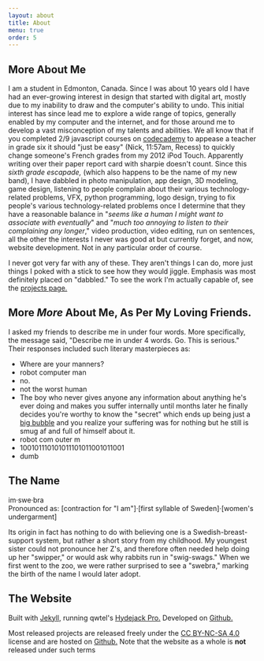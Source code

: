 ```yaml
---
layout: about
title: About
menu: true
order: 5
---
```


## More About Me
I am a student in Edmonton, Canada. Since I was about 10 years old I have had an ever-growing interest in design that started with digital art, mostly due to my inability to draw and the computer's ability to undo. This initial interest has since lead me to explore a wide range of topics, generally enabled by my computer and the internet, and for those around me to develop a vast misconception of my talents and abilities. We all know that if you completed 2/9 javascript courses on [codecademy](https://www.codecademy.com) to appease a teacher in grade six it should "just be easy" (Nick, 11:57am, Recess) to quickly change someone's French grades from my 2012 iPod Touch. Apparently writing over their paper report card with sharpie doesn't count. Since this *sixth grade escapade,* (which also happens to be the name of my new band), I have dabbled in photo manipulation, app design, 3D modeling, game design, listening to people complain about their various technology-related problems, VFX, python programming, logo design, trying to fix people's various technology-related problems once I determine that they have a reasonable balance in "*seems like a human I might want to associate with eventually*" and "*much too annoying to listen to their complaining any longer*," video production, video editing, run on sentences, all the other the interests I never was good at but currently forget, and now, website development. Not in any particular order of course.

I never got very far with any of these. They aren't things I can do, more just things I poked with a stick to see how they would jiggle. Emphasis was most definitely placed on "dabbled." To see the work I'm actually capable of, see the [projects page.](/projects/)

## More *More* About Me, As Per My Loving Friends.
I asked my friends to describe me in under four words. More specifically, the message said, "Describe me in under 4 words. Go. This is serious." Their responses included such literary masterpieces as:

* Where are your manners?
* robot computer man
* no.
* not the worst human
* The boy who never gives anyone any information about anything he's ever doing and makes you suffer internally until months later he finally decides you're worthy to know the "secret" which ends up being just a [big bubble](https://youtu.be/3TwVFOzrwzI) and you realize your suffering was for nothing but he still is smug af and full of himself about it.
* robot com outer m
* 100101110101011101011001011001
* dumb

## The Name
im·swe·bra  
Pronounced as: [contraction for "I am"]·[first syllable of Sweden]·[women's undergarment]

Its origin in fact has nothing to do with believing one is a Swedish-breast-support system, but rather a short story from my childhood. My youngest sister could not pronounce her Z's, and therefore often needed help doing up her "swipper," or would ask why rabbits run in "swig-swags." When we first went to the zoo, we were rather surprised to see a "swebra," marking the birth of the name I would later adopt.

## The Website
Built with [Jekyll,](https://jekyllrb.com/) running qwtel's [Hydejack Pro.](https://qwtel.com/hydejack/) Developed on [Github.](https://github.com/imswebra/imswebra.github.io)

Most released projects are released freely under the [CC BY-NC-SA 4.0](https://creativecommons.org/licenses/by-nc-sa/4.0/) license and are hosted on [Github.](https://github.com/imswebra?tab=repositories) Note that the website as a whole is **not** released under such terms
